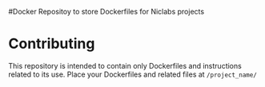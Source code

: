 #Docker
Repositoy to store Dockerfiles for Niclabs projects

# Contributing
This repository is intended to contain only Dockerfiles and instructions related to its use.
Place your Dockerfiles and related files at `/project_name/ ` 
